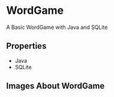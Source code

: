 # WordGame
A Basic WordGame with Java and SQLite

## Properties

* Java
* SQLite

## Images About WordGame


